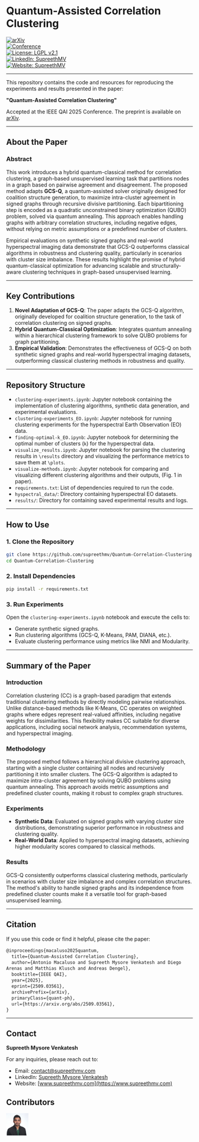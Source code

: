 # Quantum-Assisted Correlation Clustering

<!-- [![Paper DOI](https://img.shields.io/badge/Paper_DOI-10.1007/978.3.031.97629.2_2-orange)](https://doi.org/10.1007/978-3-031-97629-2_2)   -->
[![arXiv](https://img.shields.io/badge/arXiv-2509.03561-green)](https://doi.org/10.48550/arXiv.2509.03561)  
[![Conference](https://img.shields.io/badge/Conference-QAI'25-blue)](https://qai2025.unina.it/)  
[![License: LGPL v2.1](https://img.shields.io/badge/License-LGPL%20v2.1-orange.svg)](https://www.gnu.org/licenses/old-licenses/lgpl-2.1.html)  
[![LinkedIn: SupreethMV](https://img.shields.io/badge/LinkedIn-Supreeth%20Mysore%20Venkatesh-blue)](https://www.linkedin.com/in/supreethmv/)  
[![Website: SupreethMV](https://img.shields.io/badge/Website-www.supreethmv.com-brightgreen)](https://www.supreethmv.com)

---


This repository contains the code and resources for reproducing the experiments and results presented in the paper:

**"Quantum-Assisted Correlation Clustering"**

Accepted at the IEEE QAI 2025 Conference. The preprint is available on [arXiv](https://arxiv.org/abs/2509.03561).

---

## About the Paper

### Abstract
This work introduces a hybrid quantum-classical method for correlation clustering, a graph-based unsupervised learning task that partitions nodes in a graph based on pairwise agreement and disagreement. The proposed method adapts **GCS-Q**, a quantum-assisted solver originally designed for coalition structure generation, to maximize intra-cluster agreement in signed graphs through recursive divisive partitioning. Each bipartitioning step is encoded as a quadratic unconstrained binary optimization (QUBO) problem, solved via quantum annealing. This approach enables handling graphs with arbitrary correlation structures, including negative edges, without relying on metric assumptions or a predefined number of clusters.

Empirical evaluations on synthetic signed graphs and real-world hyperspectral imaging data demonstrate that GCS-Q outperforms classical algorithms in robustness and clustering quality, particularly in scenarios with cluster size imbalance. These results highlight the promise of hybrid quantum-classical optimization for advancing scalable and structurally-aware clustering techniques in graph-based unsupervised learning.

---

## Key Contributions

1. **Novel Adaptation of GCS-Q**: The paper adapts the GCS-Q algorithm, originally developed for coalition structure generation, to the task of correlation clustering on signed graphs.
2. **Hybrid Quantum-Classical Optimization**: Integrates quantum annealing within a hierarchical clustering framework to solve QUBO problems for graph partitioning.
3. **Empirical Validation**: Demonstrates the effectiveness of GCS-Q on both synthetic signed graphs and real-world hyperspectral imaging datasets, outperforming classical clustering methods in robustness and quality.

---

## Repository Structure

- `clustering-experiments.ipynb`: Jupyter notebook containing the implementation of clustering algorithms, synthetic data generation, and experimental evaluations.
- `clustering-experiments_EO.ipynb`: Jupyter notebook for running clustering experiments for the hyperspectral Earth Observation (EO) data.
- `finding-optimal-k_EO.ipynb`: Jupyter notebook for determining the optimal number of clusters (`k`) for the hyperspectral data.
- `visualize_results.ipynb`: Jupyter notebook for parsing the clustering results in `\results` directory and visualizing the performance metrics to save them at `\plots`.
- `visualize-methods.ipynb`: Jupyter notebook for comparing and visualizing different clustering algorithms and their outputs, (Fig. 1 in paper).
- `requirements.txt`: List of dependencies required to run the code.
- `hyspectral_data/`: Directory containing hyperspectral EO datasets.
- `results/`: Directory for containing saved experimental results and logs.

---

## How to Use

### 1. Clone the Repository
```bash
git clone https://github.com/supreethmv/Quantum-Correlation-Clustering.git
cd Quantum-Correlation-Clustering
```

### 2. Install Dependencies
```bash
pip install -r requirements.txt
```

### 3. Run Experiments
Open the `clustering-experiments.ipynb` notebook and execute the cells to:
- Generate synthetic signed graphs.
- Run clustering algorithms (GCS-Q, K-Means, PAM, DIANA, etc.).
- Evaluate clustering performance using metrics like NMI and Modularity.

---

## Summary of the Paper

### Introduction
Correlation clustering (CC) is a graph-based paradigm that extends traditional clustering methods by directly modeling pairwise relationships. Unlike distance-based methods like K-Means, CC operates on weighted graphs where edges represent real-valued affinities, including negative weights for dissimilarities. This flexibility makes CC suitable for diverse applications, including social network analysis, recommendation systems, and hyperspectral imaging.

### Methodology
The proposed method follows a hierarchical divisive clustering approach, starting with a single cluster containing all nodes and recursively partitioning it into smaller clusters. The GCS-Q algorithm is adapted to maximize intra-cluster agreement by solving QUBO problems using quantum annealing. This approach avoids metric assumptions and predefined cluster counts, making it robust to complex graph structures.

### Experiments
- **Synthetic Data**: Evaluated on signed graphs with varying cluster size distributions, demonstrating superior performance in robustness and clustering quality.
- **Real-World Data**: Applied to hyperspectral imaging datasets, achieving higher modularity scores compared to classical methods.

### Results
GCS-Q consistently outperforms classical clustering methods, particularly in scenarios with cluster size imbalance and complex correlation structures. The method's ability to handle signed graphs and its independence from predefined cluster counts make it a versatile tool for graph-based unsupervised learning.

---

## Citation
If you use this code or find it helpful, please cite the paper:

```
@inproceedings{macaluso2025quantum,
  title={Quantum-Assisted Correlation Clustering},
  author={Antonio Macaluso and Supreeth Mysore Venkatesh and Diego Arenas and Matthias Klusch and Andreas Dengel},
  booktitle={IEEE QAI},
  year={2025},
  eprint={2509.03561},
  archivePrefix={arXiv},
  primaryClass={quant-ph},
  url={https://arxiv.org/abs/2509.03561}, 
}
```

---



## **Contact**

**Supreeth Mysore Venkatesh**  

For any inquiries, please reach out to:

- Email: contact@supreethmv.com  
- LinkedIn: [Supreeth Mysore Venkatesh](https://www.linkedin.com/in/supreethmv/)  
- Website: [www.supreethmv.com](https://www.supreethmv.com)


## Contributors

<!-- [![Supreeth Mysore Venkatesh](_repo_data/supreethmv.jpg)](https://www.supreethmv.com) -->
[<img src="_repo_data/supreethmv.jpg" alt="Supreeth Mysore Venkatesh" width="60" height="60"/>](https://www.supreethmv.com)